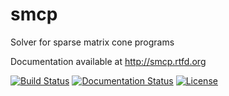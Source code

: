 smcp
====

Solver for sparse matrix cone programs

Documentation available at http://smcp.rtfd.org

[![Build Status](https://travis-ci.org/cvxopt/smcp.svg?branch=master)](https://travis-ci.org/cvxopt/smcp)
[![Documentation Status](https://readthedocs.org/projects/smcp/badge/?version=latest)](http://smcp.readthedocs.io/en/latest/?badge=latest)
[![License](https://img.shields.io/badge/license-GPL3-blue.svg)](https://www.gnu.org/licenses/gpl-3.0.en.html)
